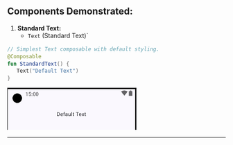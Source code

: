 ## Components Demonstrated:

1. **Standard Text:**
    * `Text` (Standard Text)`

```kotlin
// Simplest Text composable with default styling.
@Composable
fun StandardText() {
   Text("Default Text")
}
```

![Standard Text Demo](screenshots/text_default_demo.png)

-----